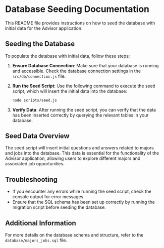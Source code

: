 # Database Seeding Documentation

This README file provides instructions on how to seed the database with initial data for the Advisor application.

## Seeding the Database

To populate the database with initial data, follow these steps:

1. **Ensure Database Connection**: Make sure that your database is running and accessible. Check the database connection settings in the `src/db/connection.js` file.

2. **Run the Seed Script**: Use the following command to execute the seed script, which will insert the initial data into the database:

   ```bash
   node scripts/seed.js
   ```

3. **Verify Data**: After running the seed script, you can verify that the data has been inserted correctly by querying the relevant tables in your database.

## Seed Data Overview

The seed script will insert initial questions and answers related to majors and jobs into the database. This data is essential for the functionality of the Advisor application, allowing users to explore different majors and associated job opportunities.

## Troubleshooting

- If you encounter any errors while running the seed script, check the console output for error messages.
- Ensure that the SQL schema has been set up correctly by running the migration script before seeding the database.

## Additional Information

For more details on the database schema and structure, refer to the `database/majors_jobs.sql` file.